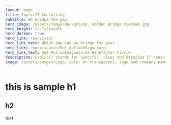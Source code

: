 ```yaml
---
layout: page
title: ExplicIT Consulting
subtitle: We bridge the gap
hero_image: /assets/image/Background, Golden Bridge Vietnam.jpg
hero_height: is-fullwidth
hero_darken: true
hero_link: /services/
hero_link_text: Which gap can we bridge for you?
hero_link: /open-source/Set-OutlookSignatures
hero_link_text: Set-OutlookSignatures Benefactor Circle
description: ExplicIT stands for specific, clear and detailed IT consulting. Bold and future-oriented, always realistic and without steam talk. We bridge gaps, with our heads in the sky and our feet firmly on the ground.
image: /assets/images/Logo, color on transparent, logo and company name only.png
---
```


# this is sample h1
## h2
text
